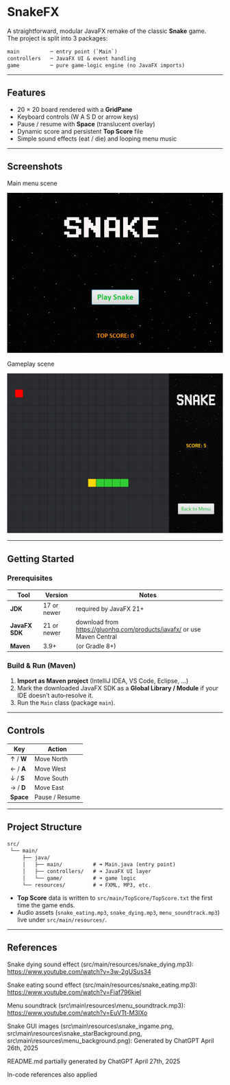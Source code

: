 # SnakeFX

A straightforward, modular JavaFX remake of the classic **Snake** game.  
The project is split into 3 packages:

```
main          ─ entry point (`Main`)
controllers   ─ JavaFX UI & event handling
game          ─ pure game-logic engine (no JavaFX imports)
```

---

## Features
* 20 × 20 board rendered with a **GridPane**
* Keyboard controls (W A S D or arrow keys)
* Pause / resume with **Space** (translucent overlay)
* Dynamic score and persistent **Top Score** file
* Simple sound effects (eat / die) and looping menu music

---

## Screenshots
Main menu scene

![the main menu](gameplayScreenshots/Main%20Menu%20Screenshot.png)

Gameplay scene

![Snake gameplay](gameplayScreenshots/Gameplay%20Screenshot.png)


---

## Getting Started

### Prerequisites
| Tool           | Version     |  Notes                                                                    |
|----------------|-------------|---------------------------------------------------------------------------|
| **JDK**        | 17 or newer | required by JavaFX 21+                                                    |
| **JavaFX SDK** | 21 or newer | download from <https://gluonhq.com/products/javafx/> or use Maven Central |
| **Maven**      | 3.9+        | (or Gradle 8+)                                                            |


### Build & Run (Maven)

1. **Import as Maven project** (IntelliJ IDEA, VS Code, Eclipse, …)
2. Mark the downloaded JavaFX SDK as a **Global Library / Module** if your IDE doesn’t auto‑resolve it.
3. Run the `Main` class (package `main`).

---

## Controls
| Key       | Action         |
|-----------|----------------|
| ↑ / **W** | Move North     |
| ← / **A** | Move West      |
| ↓ / **S** | Move South     |
| → / **D** | Move East      |
| **Space** | Pause / Resume |

---

## Project Structure
```
src/
 └── main/
     ├── java/
     │   ├── main/          # ➜ Main.java (entry point)
     │   ├── controllers/   # ➜ JavaFX UI layer
     │   └── game/          # ➜ game logic
     └── resources/         # ➜ FXML, MP3, etc.
```

* **Top Score** data is written to `src/main/TopScore/TopScore.txt` the first time the game ends.
* Audio assets (`snake_eating.mp3`, `snake_dying.mp3`, `menu_soundtrack.mp3`) live under `src/main/resources/`.

---

## References
Snake dying sound effect (src/main/resources/snake_dying.mp3): https://www.youtube.com/watch?v=3w-2gUSus34

Snake eating sound effect (src/main/resources/snake_eating.mp3): https://www.youtube.com/watch?v=Fiaf796kieI

Menu soundtrack (src\main\resources\menu_soundtrack.mp3): https://www.youtube.com/watch?v=EuVTt-M3IXo

Snake GUI images (src\main\resources\snake_ingame.png, src\main\resources\snake_starBackground.png, src\main\resources\menu_background.png): Generated by ChatGPT April 26th, 2025

README.md partially generated by ChatGPT April 27th, 2025

In-code references also applied
